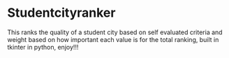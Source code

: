 # Studentcityranker
This ranks the quality of a student city based on self evaluated criteria and weight based on how important each value is for the total ranking, built in tkinter in python, enjoy!!!
